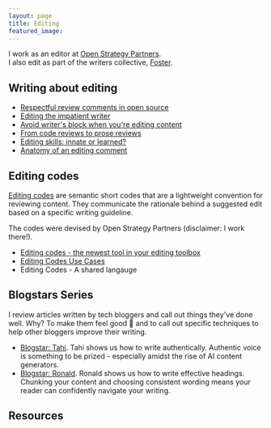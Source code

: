 ```yaml
---
layout: page
title: Editing
featured_image: 
---
```


I work as an editor at [Open Strategy Partners](https://openstrategypartners.com/).   
I also edit as part of the writers collective, [Foster](https://www.foster.co/).

## Writing about editing

* [Respectful review comments in open source]()
* [Editing the impatient writer]()
* [Avoid writer's block when you're editing content]()
* [From code reviews to prose reviews]()
* [Editing skills: innate or learned?]()
* [Anatomy of an editing comment]()

## Editing codes

[Editing codes](https://openstrategypartners.com/resources/the-osp-editing-codes/) are semantic short codes that are a lightweight convention for reviewing content. They communicate the rationale behind a suggested edit based on a specific writing guideline.

The codes were devised by Open Strategy Partners (disclaimer: I work there!).

* [Editing codes - the newest tool in your editing toolbox](https://flicstar.hashnode.dev/editing-codes)
* [Editing Codes Use Cases](https://flicstar.hashnode.dev/editing-codes-use-cases)
* Editing Codes - A shared langauge

## Blogstars Series

I review articles written by tech bloggers and call out things they've done well. Why? To make them feel good 🤗 and to call out specific techniques to help other bloggers improve their writing.

* [Blogstar: Tahi](https://flicstar.hashnode.dev/blogstar-tahi). Tahi shows us how to write authentically. Authentic voice is something to be prized - especially amidst the rise of AI content generators.
* [Blogstar: Ronald](https://flicstar.hashnode.dev/blogstar-ronald). Ronald shows us how to write effective headings. Chunking your content and choosing consistent wording means your reader can confidently navigate your writing.

## Resources

